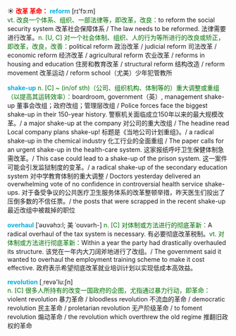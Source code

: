 ☀ <font color="red">**改革 革命：**</font>
<font color="sky blue">**reform**</font> [rɪ'fɔ:m]  
<font color="rgb(227, 108, 9)">vt. 改良一个体系、组织、一部法律等，即改革，改良：</font>to reform the social security system 改革社会保障体系 / The law needs to be reformed. 法律需要进行改革。<font color="rgb(227, 108, 9)">n. [U, C] 对一个社会体制、组织、人的行为等所进行的改良或矫正，即改革，改良，改善：</font>political reform 政治改革 / judicial reform 司法改革 / economic reform 经济改革 / agricultural reform 农业改革 / reforms in housing and education 住房和教育改革 / structural reform 结构改造 / reform movement 改革运动 / reform school（尤美）少年犯管教所
                    
<font color="sky blue">**shake-up**</font>
<font color="rgb(227, 108, 9)">n. [C] ~ (in/of sth)（公司、组织机构、体制等的）重大调整或重组（以提高其运转效率）：</font>boardroom, government（英）, management shake-up 董事会改组；政府改组；管理层改组 / Police forces face the biggest shake-up in their 150-year history. 警察机关面临成立150年以来的最大规模改革。/ a major shake-up at the company 对公司的重大改组 / The headine read Local company plans shake-up! 标题是《当地公司计划重组》。/ a radical shake-up in the chemical industry 化工行业的全面重组 / The paper calls for an urgent shake-up in the health-care system. 这家报纸呼吁卫生保健体制急需改革。/ This case could lead to a shake-up of the prison system. 这一案件可能会引发监狱制度的变革。/ a radical shake-up of the secondary education system 对中学教育体制的重大调整 / Doctors yesterday delivered an overwhelming vote of no confidence in controversial health service shake-ups. 对于备受争议的公共医疗卫生服务体系的改革整顿举措，昨天医生们投出了压倒多数的不信任票。/ the posts that were scrapped in the recent shake-up 最近改组中被裁掉的职位

<font color="sky blue">**overhaul**</font> [ˈəʊvəhɔ:l; 美 ˈoʊvərh-]
<font color="rgb(227, 108, 9)">n. [C] 对体制或方法进行的彻底革新：</font>A radical overhaul of the tax system is necessary. 有必要彻底改革税制。<font color="rgb(227, 108, 9)">vt. 对体制或方法进行彻底革新：</font>Within a year the party had drastically overhauled its structure. 该党在一年内大刀阔斧地进行了改组。/ The government said it wanted to overhaul the employment training scheme to make it cost effective. 政府表示希望彻底改革就业培训计划以实现低成本高效益。

<font color="sky blue">**revolution**</font> [͵revə'lu:ʃn]  
<font color="rgb(227, 108, 9)">n. [C] 很多人所持有的改变一国政府的企图，尤指通过暴力行动，即革命：</font>violent revolution 暴力革命 / bloodless revolution 不流血的革命 / democratic revolution 民主革命 / proletarian revolution 无产阶级革命 / to foment revolution 煽动革命 / the revolution which overthrew the old regime 推翻旧政权的革命

